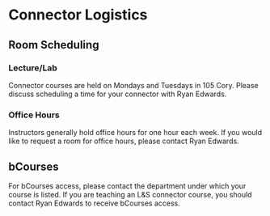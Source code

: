 # Connector Logistics

## Room Scheduling

### Lecture/Lab

Connector courses are held on Mondays and Tuesdays in 105 Cory. Please discuss scheduling a time for your connector with Ryan Edwards.

### Office Hours

Instructors generally hold office hours for one hour each week. If you would like to request a room for office hours, please contact Ryan Edwards.

## bCourses

For bCourses access, please contact the department under which your course is listed. If you are teaching an L&S connector course, you should contact Ryan Edwards to receive bCourses access.

